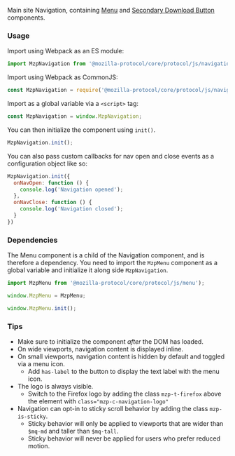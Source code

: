 Main site Navigation, containing [Menu](menu) and
[Secondary Download Button](download-button--secondary) components.

### Usage

Import using Webpack as an ES module:

```javascript
import MzpNavigation from '@mozilla-protocol/core/protocol/js/navigation';
```

Import using Webpack as CommonJS:

```javascript
const MzpNavigation = require('@mozilla-protocol/core/protocol/js/navigation');
```

Import as a global variable via a `<script>` tag:

```javascript
const MzpNavigation = window.MzpNavigation;
```

You can then initialize the component using `init()`.

```javascript
MzpNavigation.init();
```

You can also pass custom callbacks for nav open and close events as a configuration object like so:

```javascript
MzpNavigation.init({
  onNavOpen: function () {
    console.log('Navigation opened');
  },
  onNavClose: function () {
    console.log('Navigation closed');
  }
})
```

### Dependencies

The Menu component is a child of the Navigation component, and is therefore a dependency. You need to
import the `MzpMenu` component as a global variable and initialize it along side `MzpNavigation`.

```javascript
import MzpMenu from '@mozilla-protocol/core/protocol/js/menu');

window.MzpMenu = MzpMenu;

window.MzpMenu.init();
```

### Tips

- Make sure to initialize the component *after* the DOM has loaded.
- On wide viewports, navigation content is displayed inline.
- On small viewports, navigation content is hidden by default and toggled via a
  menu icon.
  - Add `has-label` to the button to display the text label with the menu icon.
- The logo is always visible.
  - Switch to the Firefox logo by adding the class `mzp-t-firefox` above the
    element with `class="mzp-c-navigation-logo"`
- Navigation can opt-in to sticky scroll behavior by adding the class `mzp-is-sticky`.
  - Sticky behavior will only be applied to viewports that are wider than
    `$mq-md` and taller than `$mq-tall`.
  - Sticky behavior will never be applied for users who prefer reduced motion.
